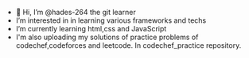 - 👋 Hi, I’m @hades-264 the git learner 
-  I’m interested in in learning various frameworks and techs
-  I’m currently learning html,css and JavaScript 
-  I'm also uploading my solutions of practice problems of codechef,codeforces and leetcode.
   In codechef_practice repository.

<!---
hades-264/hades-264 is a ✨ special ✨ repository because its `README.md` (this file) appears on your GitHub profile.
You can click the Preview link to take a look at your changes.
--->
